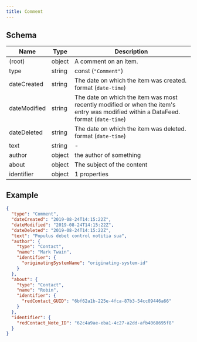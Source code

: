 ```yaml
---
title: Comment
---
```

## Schema

| Name | Type | Description |
|---|---|---|
| (root) | object | A comment on an item. |
| type | string | const (`"Comment"`)  |
| dateCreated | string | The date on which the item was created. format (`date-time`) |
| dateModified | string | The date on which the item was most recently modified or when the item's entry was modified within a DataFeed. format (`date-time`) |
| dateDeleted | string | The date on which the item was deleted. format (`date-time`) |
| text | string | - |
| author | object | the author of something |
| about | object | The subject of the content |
| identifier | object |  1 properties |

## Example



```json
{
  "type": "Comment",
  "dateCreated": "2019-08-24T14:15:22Z",
  "dateModified": "2019-08-24T14:15:22Z",
  "dateDeleted": "2019-08-24T14:15:22Z",
  "text": "Populus debet control notitia sua",
  "author": {
    "type": "Contact",
    "name": "Mark Twain",
    "identifier": {
      "originatingSystemName": "originating-system-id"
    }
  },
  "about": {
    "type": "Contact",
    "name": "Robin",
    "identifier": {
      "redContact_GUID": "6bf62a1b-225e-4fca-87b3-54cc09446a66"
    }
  },
  "identifier": {
    "redContact_Note_ID": "62c4a9ae-eba1-4c27-a2dd-afb4068695f8"
  }
}
```
